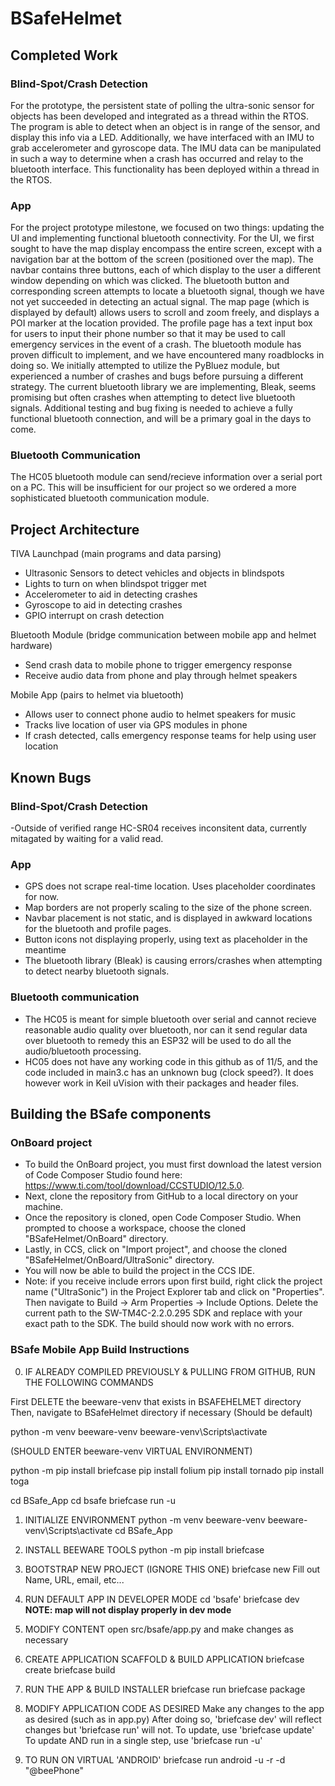 # BSafeHelmet

## Completed Work

### Blind-Spot/Crash Detection
For the prototype, the persistent state of polling the ultra-sonic sensor for objects has been developed and integrated as a thread within the RTOS. The program is able to detect when an object is in range of the sensor, and display this info via a LED. Additionally, we have interfaced with an IMU to grab accelerometer and gyroscope data. The IMU data can be manipulated in such a way to determine when a crash has occurred and relay to the bluetooth interface. This functionality has been deployed within a thread in the RTOS.

### App
For the project prototype milestone, we focused on two things: updating the UI and implementing functional bluetooth connectivity. For the UI, we first sought to have the map display encompass the entire screen, except with a navigation bar at the bottom of the screen (positioned over the map). The navbar contains three buttons, each of which display to the user a different window depending on which was clicked. The bluetooth button and corresponding screen attempts to locate a bluetooth signal, though we have not yet succeeded in detecting an actual signal. The map page (which is displayed by default) allows users to scroll and zoom freely, and displays a POI marker at the location provided. The profile page has a text input box for users to input their phone number so that it may be used to call emergency services in the event of a crash. The bluetooth module has proven difficult to implement, and we have encountered many roadblocks in doing so. We initially attempted to utilize the PyBluez module, but experienced a number of crashes and bugs before pursuing a different strategy. The current bluetooth library we are implementing, Bleak, seems promising but often crashes when attempting to detect live bluetooth signals. Additional testing and bug fixing is needed to achieve a fully functional bluetooth connection, and will be a primary goal in the days to come.

### Bluetooth Communication
The HC05 bluetooth module can send/recieve information over a serial port on a PC. This will be insufficient for our project so we ordered a more sophisticated bluetooth communication module.


## Project Architecture

TIVA Launchpad (main programs and data parsing)
- Ultrasonic Sensors to detect vehicles and objects in blindspots
- Lights to turn on when blindspot trigger met
- Accelerometer to aid in detecting crashes
- Gyroscope to aid in detecting crashes
- GPIO interrupt on crash detection
  
Bluetooth Module (bridge communication between mobile app and helmet hardware)
- Send crash data to mobile phone to trigger emergency response
- Receive audio data from phone and play through helmet speakers

Mobile App (pairs to helmet via bluetooth)
- Allows user to connect phone audio to helmet speakers for music
- Tracks live location of user via GPS modules in phone
- If crash detected, calls emergency response teams for help using user location


## Known Bugs
### Blind-Spot/Crash Detection
-Outside of verified range HC-SR04 receives inconsitent data, currently mitagated by waiting for a valid read. 

### App
- GPS does not scrape real-time location. Uses placeholder coordinates for now.
- Map borders are not properly scaling to the size of the phone screen.
- Navbar placement is not static, and is displayed in awkward locations for the bluetooth and profile pages.
- Button icons not displaying properly, using text as placeholder in the meantime
- The bluetooth library (Bleak) is causing errors/crashes when attempting to detect nearby bluetooth signals.

### Bluetooth communication
- The HC05 is meant for simple bluetooth over serial and cannot recieve reasonable audio quality over bluetooth, nor can it send regular data over bluetooth to remedy this an ESP32 will be used to do all the audio/bluetooth processing.
- HC05 does not have any working code in this github as of 11/5, and the code included in main3.c has an unknown bug (clock speed?). It does however work in Keil uVision with their packages and header files.


## Building the BSafe components
### OnBoard project
- To build the OnBoard project, you must first download the latest version of Code Composer Studio found here: https://www.ti.com/tool/download/CCSTUDIO/12.5.0.
- Next, clone the repository from GitHub to a local directory on your machine.
- Once the repository is cloned, open Code Composer Studio. When prompted to choose a workspace, choose the cloned "BSafeHelmet/OnBoard" directory.
- Lastly, in CCS, click on "Import project", and choose the cloned "BSafeHelmet/OnBoard/UltraSonic" directory.
- You will now be able to build the project in the CCS IDE.
- Note: if you receive include errors upon first build, right click the project name ("UltraSonic") in the Project Explorer tab and click on "Properties". Then navigate to Build -> Arm Properties -> Include Options. Delete the current path to the SW-TM4C-2.2.0.295 SDK and replace with your exact path to the SDK. The build should now work with no errors.

### BSafe Mobile App Build Instructions
0) IF ALREADY COMPILED PREVIOUSLY & PULLING FROM GITHUB, RUN THE FOLLOWING COMMANDS

First DELETE the beeware-venv that exists in BSAFEHELMET directory
Then, navigate to BSafeHelmet directory if necessary (Should be default)

python -m venv beeware-venv
beeware-venv\Scripts\activate

(SHOULD ENTER beeware-venv VIRTUAL ENVIRONMENT)

python -m pip install briefcase
pip install folium
pip install tornado
pip install toga

cd BSafe_App
cd bsafe
briefcase run -u


1) INITIALIZE ENVIRONMENT
python -m venv beeware-venv
beeware-venv\Scripts\activate
cd BSafe_App


2) INSTALL BEEWARE TOOLS
python -m pip install briefcase


3) BOOTSTRAP NEW PROJECT (IGNORE THIS ONE)
briefcase new
Fill out Name, URL, email, etc...


4) RUN DEFAULT APP IN DEVELOPER MODE
cd 'bsafe'
briefcase dev **NOTE: map will not display properly in dev mode**


5) MODIFY CONTENT
open src/bsafe/app.py and make changes as necessary


6) CREATE APPLICATION SCAFFOLD & BUILD APPLICATION
briefcase create
briefcase build


7) RUN THE APP & BUILD INSTALLER
briefcase run
briefcase package


8) MODIFY APPLICATION CODE AS DESIRED
Make any changes to the app as desired (such as in app.py)
After doing so, 'briefcase dev' will reflect changes but 'briefcase run' will not.
To update, use 'briefcase update'
To update AND run in a single step, use 'briefcase run -u'


9) TO RUN ON VIRTUAL 'ANDROID'
briefcase run android -u -r -d "@beePhone"
